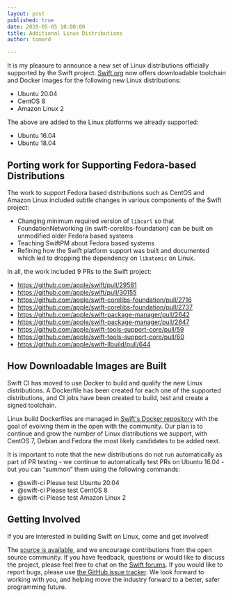 ```yaml
---
layout: post
published: true
date: 2020-05-05 10:00:00
title: Additional Linux Distributions
author: tomerd

---
```


It is my pleasure to announce a new set of Linux distributions officially supported by the Swift project. [Swift.org](/download/) now offers downloadable toolchain and Docker images for the following new Linux distributions:

* Ubuntu 20.04
* CentOS 8
* Amazon Linux 2

The above are added to the Linux platforms we already supported:

* Ubuntu 16.04
* Ubuntu 18.04


## Porting work for Supporting Fedora-based Distributions

The work to support Fedora based distributions such as CentOS and Amazon Linux included subtle changes in various components of the Swift project:

* Changing minimum required version of `libcurl` so that FoundationNetworking (in swift-corelibs-foundation) can be built on unmodified older Fedora based systems
* Teaching SwiftPM about Fedora based systems
* Refining how the Swift platform support was built and documented which led to dropping the dependency on `libatomic` on Linux.

In all, the work included 9 PRs to the Swift project:

* <https://github.com/apple/swift/pull/29581>
* <https://github.com/apple/swift/pull/30155>
* <https://github.com/apple/swift-corelibs-foundation/pull/2716>
* <https://github.com/apple/swift-corelibs-foundation/pull/2737>
* <https://github.com/apple/swift-package-manager/pull/2642>
* <https://github.com/apple/swift-package-manager/pull/2647>
* <https://github.com/apple/swift-tools-support-core/pull/59>
* <https://github.com/apple/swift-tools-support-core/pull/60>
* <https://github.com/apple/swift-llbuild/pull/644>


## How Downloadable Images are Built

Swift CI has moved to use Docker to build and qualify the new Linux distributions. A Dockerfile has been created for each one of the supported distributions, and CI jobs have been created to build, test and create a signed toolchain.

Linux build Dockerfiles are managed in  [Swift's Docker repository](https://github.com/apple/swift-docker) with the goal of evolving them in the open with the community. Our plan is to continue and grow the number of Linux distributions we support, with CentOS 7, Debian and Fedora the most likely candidates to be added next.

It is important to note that the new distributions do not run automatically as part of PR testing - we continue to automatically test PRs on Ubuntu 16.04 - but you can “summon” them using the following commands:

* @swift-ci Please test Ubuntu 20.04
* @swift-ci Please test CentOS 8
* @swift-ci Please test Amazon Linux 2


## Getting Involved

If you are interested in building Swift on Linux, come and get involved!

The [source is available](https://github.com/apple/swift-docker), and we encourage contributions from the open source community. If you have feedback, questions or would like to discuss the project, please feel free to chat on the [Swift forums](https://forums.swift.org/c/server). If you would like to report bugs, please use [the GitHub issue tracker](https://github.com/apple/swift-docker/issues). We look forward to working with you, and helping move the industry forward to a better, safer programming future.
